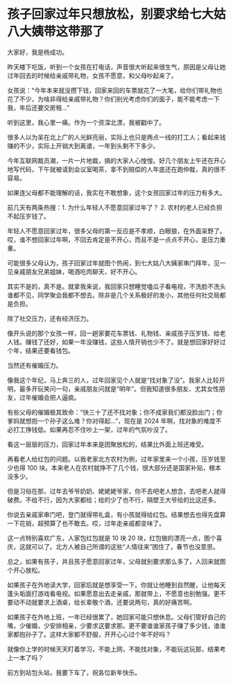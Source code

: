 # 孩子回家过年只想放松，别要求给七大姑八大姨带这带那了

大家好，我是杨成功。

昨天楼下吃饭，听到一个女孩在打电话，声音很大听起来很生气，原因是父母让她过年回去的时候给亲戚带礼物，女孩不愿意，和父母吵起来了。

女孩说：“今年本来就没攒下钱，回家来回的车票就花了一大笔，给你们带礼物也花了不少，为啥非得给亲戚带礼物？你们别光考虑你们的面子，能不能考虑一下我，年后还要交房租...”

听到这里，我心里一痛。作为一个资深北漂，我被戳中了。

很多人以为呆在北上广的人光鲜亮丽，实际上也只是两点一线的打工人；看起来钱赚的不少，实际上开销大到离谱，一年到头剩不下多少。

今年互联网裁员潮，一片一片地裁，搞的大家人心惶惶。好几个朋友上午还在开心地写代码，下午就被请到会议室喝茶，拿不到赔偿的人年底还在跑仲裁，真的很不容易。

如果连父母都不能理解的话，我实在不敢想象，这个女孩回家过年的压力有多大。

前几天有两条热搜：1. 为什么年轻人不愿意回家过年了？ 2. 农村的老人已经负担不起压岁钱了。

年轻人不愿意回家过年，很多父母的第一反应是不孝顺，白眼狼，在外面呆野了。哎，谁不想回家过年啊，不回去肯定是不开心，而且不是一点点不开心，是压力重重。

可能很多父母认为，孩子回家过年就图个热闹，到七大姑八大姨家串门拜年，见一见亲戚朋友兄弟姐妹，喝酒吃肉聊天，好不开心。

其实不是的，真不是。就拿我来说，我回家只想睡觉嗑瓜子看电视，不洗脸不洗头谁都不见，同学聚会我都不想去。除非是几个关系极好的发小，其他任何社交局都是负担。

除了社交压力，还有经济压力。

像开头说的那个女孩一样，回一趟家要花车票钱、礼物钱、亲戚孩子压岁钱、给老人钱。赚钱了还好，如果一年没赚钱，这些人情开销也少不了。就是想回家好好过个年，结果还要看钱包。

当然还有催婚压力。

像我这个年纪，马上奔三的人，过年回家见个人就是“找对象了没”。我家人比较开明，最多开玩笑问一句，亲戚朋友问就是“明年”。但我知道很多朋友、尤其女性朋友，过年催婚会把人逼疯。

有些父母的催婚极其致命：“快三十了还不找对象；你不成家我们都没脸出门；你爹妈就想抱一个孙子这么难？你对得起...”，现在是 2024 年啊，找对象的难度不必打工挣钱低。如果再忍不住吵上一架，过年的气氛吵没了。

看这一层层的压力，回家过年本来是团聚放松的，结果比外面上班还难受。

再看老人给红包的问题。以我老家北方农村为例，过年家里来一个小孩，压岁钱至少也得 100 块。本来老人在农村就挣不了几个钱，很大部分还是国家补贴，根本没多少。

但是习俗在那，过年去爷爷奶奶、姥姥姥爷家，你不去吧老人想念，去吧老人就得破费。不给不行，因为大家都给；给的少了也不行，隔壁王大爷给的比这还多。

你说去亲戚家串门吧，登门就得带礼盒，有小孩就得给红包。结果想去也得先盘算一下花销，超预算了也不敢去。哎，过年走亲戚都变味了。

这一点特别喜欢广东，人家包红包就是 10 块 20 块，红包做的漂亮一点，图个喜庆，这就可以了。北方人被自己所谓的这些“人情往来”困住了，春节也没意思。

总之，如果有孩子，并且孩子愿意回家过年，父母就别要求那么多了，人回来就图个开心放松。

如果孩子在外地读大学，回家后就是想享受一下。你就让他睡到自然醒，让他每天蓬头垢面打游戏看电视。如果愿意出去走亲戚，那就带上，不愿意也别勉强。更不要动不动就要求上酒桌，给长辈敬个酒，还要说两句，真的好痛苦啊。

如果孩子在外地上班，一年已经很累了，她回家可能只想休息。父母们管好自己的嘴，少催婚，少安排相亲，少要求这要求那。更不要谁谁家孩子赚了多少钱，谁谁家都抱孙子了。这样大家都不舒服，开开心心过个年不好吗？

就像你上学的时候天天盯着学习，不能上网，不能找对象，不能玩这玩那，结果考上一本了吗？

前方到站包头站，我要下车了，祝各位新年快乐。
